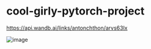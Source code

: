 # cool-girly-pytorch-project

https://api.wandb.ai/links/antonchthon/arvs63lx

![image](https://github.com/ANTONCHTHON/cool-girly-pytorch-project/assets/96013226/09e55bec-4a60-452c-96dc-b6ab39ecb42f)
